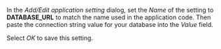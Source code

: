 In the *Add/Edit application setting* dialog, set the *Name* of the setting to **DATABASE_URL** to match the name used in the application code.  Then paste the connection string value for your database into the *Value* field.

Select *OK* to save this setting.